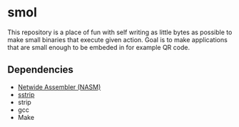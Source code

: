 # smol

This repository is a place of fun with self writing as little bytes as possible to make small binaries that execute given action. Goal is to make applications that are small enough to be embeded in for example QR code.

## Dependencies

- [Netwide Assembler (NASM)](https://nasm.us)
- [sstrip](http://www.muppetlabs.com/~breadbox/software/elfkickers.html)
- strip
- gcc
- Make
